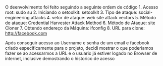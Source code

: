 O deenvolvimento foi feito seguindo a seguinte ordem de código
    1. Acesso root: sudo su
    2. Iniciando o setoolkit: setoolkit
    3. Tipo de ataque: social-engineering attacks
    4. vetor de ataque: web site attack vectors
    5. Método de ataque: Credential Harvester Attack Method
    6. Método de Ataque: site Cloner
    7. Obtendo endereço da Máquina: ifconfig
    8. URL para clone: http://facebook.com

Após conseguir acesso ao Username e senha de um email e facebook criado especificamente para o projeto, decidi mostrar o que poderiamos fazer se ao acessarmos a URL e o usuario já estiver logado no Browser de internet, inclusive demostrando o historico de acesso
